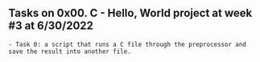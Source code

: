 ## Tasks on 0x00. C - Hello, World project at week #3 at 6/30/2022 
	- Task 0: a script that runs a C file through the preprocessor and save the result into another file.
